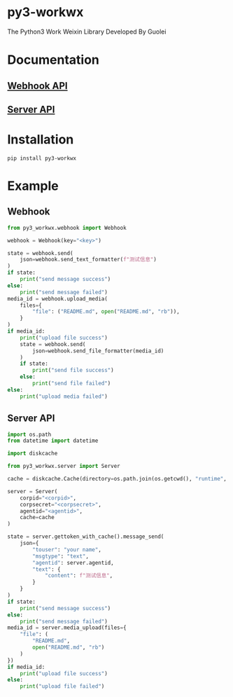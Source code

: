 # py3-workwx

The Python3 Work Weixin Library Developed By Guolei

# Documentation

## [Webhook API](https://developer.work.weixin.qq.com/document/path/91770)

## [Server API](https://developer.work.weixin.qq.com/document/path/90664)

# Installation

```shell
pip install py3-workwx
```

# Example

## Webhook

```python
from py3_workwx.webhook import Webhook

webhook = Webhook(key="<key>")

state = webhook.send(
    json=webhook.send_text_formatter(f"测试信息")
)
if state:
    print("send message success")
else:
    print("send message failed")
media_id = webhook.upload_media(
    files={
        "file": ("README.md", open("README.md", "rb")),
    }
)
if media_id:
    print("upload file success")
    state = webhook.send(
        json=webhook.send_file_formatter(media_id)
    )
    if state:
        print("send file success")
    else:
        print("send file failed")
else:
    print("upload media failed")
```

## Server API

```python
import os.path
from datetime import datetime

import diskcache

from py3_workwx.server import Server

cache = diskcache.Cache(directory=os.path.join(os.getcwd(), "runtime", "diskcache", "default"))

server = Server(
    corpid="<corpid>",
    corpsecret="<corpsecret>",
    agentid="<agentid>",
    cache=cache
)

state = server.gettoken_with_cache().message_send(
    json={
        "touser": "your name",
        "msgtype": "text",
        "agentid": server.agentid,
        "text": {
            "content": f"测试信息",
        }
    }
)
if state:
    print("send message success")
else:
    print("send message failed")
media_id = server.media_upload(files={
    "file": (
        "README.md",
        open("README.md", "rb")
    )
})
if media_id:
    print("upload file success")
else:
    print("upload file failed")
```